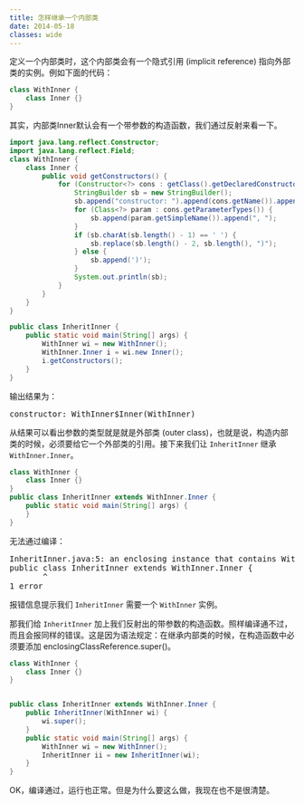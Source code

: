 ```yaml
---
title: 怎样继承一个内部类
date: 2014-05-18
classes: wide
---
```


定义一个内部类时，这个内部类会有一个隐式引用 (implicit reference) 指向外部类的实例。例如下面的代码：

```java
class WithInner {
    class Inner {}
}
```

其实，内部类Inner默认会有一个带参数的构造函数，我们通过反射来看一下。

```java
import java.lang.reflect.Constructor;
import java.lang.reflect.Field;
class WithInner {
    class Inner {
        public void getConstructors() {
            for (Constructor<?> cons : getClass().getDeclaredConstructors()) {
                StringBuilder sb = new StringBuilder();
                sb.append("constructor: ").append(cons.getName()).append("(");
                for (Class<?> param : cons.getParameterTypes()) {
                    sb.append(param.getSimpleName()).append(", ");
                }
                if (sb.charAt(sb.length() - 1) == ' ') {
                    sb.replace(sb.length() - 2, sb.length(), ")");
                } else {
                    sb.append(')');
                }
                System.out.println(sb);
            }
        }
    }
}

public class InheritInner {
    public static void main(String[] args) {
        WithInner wi = new WithInner();
        WithInner.Inner i = wi.new Inner();
        i.getConstructors();
    }
}

```

输出结果为：

<pre>
constructor: WithInner$Inner(WithInner)
</pre>

从结果可以看出参数的类型就是就是外部类 (outer class)，也就是说，构造内部类的时候，必须要给它一个外部类的引用。接下来我们让 `InheritInner` 继承 `WithInner.Inner`。

```java
class WithInner {
    class Inner {}
}
public class InheritInner extends WithInner.Inner {
    public static void main(String[] args) {
    }
}
```

无法通过编译：

<pre>
InheritInner.java:5: an enclosing instance that contains WithInner.Inner is required
public class InheritInner extends WithInner.Inner {
       ^
1 error
</pre>

报错信息提示我们 `InheritInner` 需要一个 `WithInner` 实例。

那我们给 `InheritInner` 加上我们反射出的带参数的构造函数。照样编译通不过，而且会报同样的错误。这是因为语法规定：在继承内部类的时候，在构造函数中必须要添加 enclosingClassReference.super()。

```java
class WithInner {
    class Inner {}
}


public class InheritInner extends WithInner.Inner {
    public InheritInner(WithInner wi) {
        wi.super();
    }
    public static void main(String[] args) {
        WithInner wi = new WithInner();
        InheritInner ii = new InheritInner(wi);
    }
}
```

OK，编译通过，运行也正常。但是为什么要这么做，我现在也不是很清楚。
